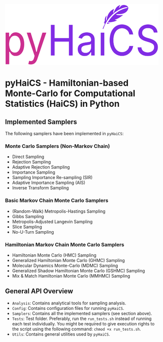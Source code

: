 <div align=center>
    <img src="docs/source/static/logo.svg" alt="pyHaiCS Logo" height="200">
</div>

# pyHaiCS - Hamiltonian-based Monte-Carlo for Computational Statistics (HaiCS) in Python

## Implemented Samplers
The following samplers have been implemented in `pyHaiCS`:
### Monte Carlo Samplers (Non-Markov Chain)
- Direct Sampling
- Rejection Sampling
- Adaptive Rejection Sampling
- Importance Sampling
- Sampling Importance Re-sampling (SIR)
- Adaptive Importance Sampling (AIS)
- Inverse Transform Sampling
### Basic Markov Chain Monte Carlo Samplers
- (Random-Walk) Metropolis-Hastings Sampling
- Gibbs Sampling
- Metropolis-Adjusted Langevin Sampling
- Slice Sampling
- No-U-Turn Sampling
### Hamiltonian Markov Chain Monte Carlo Samplers
- Hamiltonian Monte Carlo (HMC) Sampling
- Generalized Hamiltonian Monte Carlo (GHMC) Sampling
- Molecular Dynamics Monte-Carlo (MDMC) Sampling
- Generalized Shadow Hamiltonian Monte Carlo (GSHMC) Sampling
- Mix & Match Hamiltonian Monte Carlo (MMHMC) Sampling

## General API Overview
- `Analysis`: Contains analytical tools for sampling analysis.
- `Config`: Contains configuration files for running `pyHaiCS`.
- `Samplers`: Contains all the implemented samplers (see section above).
- `Tests`: Test folder. Preferably, run the `run_tests.sh` instead of running each test individually. You might be required to give execution rights to the script using the following command: `chmod +x run_tests.sh`.
- `Utils`: Contains general utilities used by `pyHaiCS`.
